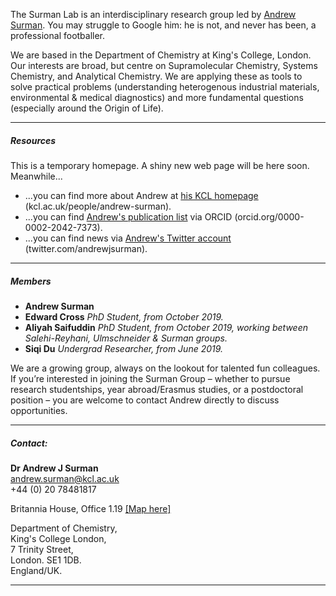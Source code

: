 The Surman Lab is an interdisciplinary research group led by [Andrew Surman](https://www.kcl.ac.uk/people/andrew-surman). You may struggle to Google him: he is not, and never has been, a professional footballer.

We are based in the Department of Chemistry at King's College, London. Our interests are broad, but centre on Supramolecular Chemistry, Systems Chemistry, and Analytical Chemistry. We are applying these as tools to solve practical problems (understanding heterogenous industrial materials, environmental & medical diagnostics) and more fundamental questions (especially around the Origin of Life).

***
#####  Resources
This is a temporary homepage. A shiny new web page will be here soon. Meanwhile...
 - ...you can find more about Andrew at [his KCL homepage](https://www.kcl.ac.uk/people/andrew-surman) (kcl.ac.uk/people/andrew-surman).
 - ...you can find [Andrew's publication list](http://orcid.org/0000-0002-2042-7373) via ORCID (orcid.org/0000-0002-2042-7373).
 - ...you can find news via [Andrew's Twitter account](https://twitter.com/andrewjsurman) (twitter.com/andrewjsurman).

***
##### Members
 - __Andrew Surman__
 - __Edward Cross__ _PhD Student, from October 2019._
 - __Aliyah Saifuddin__ _PhD Student, from October 2019, working between Salehi-Reyhani, Ulmschneider & Surman groups._
 - __Siqi Du__ _Undergrad Researcher, from June 2019._

We are a growing group, always on the lookout for talented fun colleagues. If you’re interested in joining the Surman Group – whether to pursue research studentships, year abroad/Erasmus studies, or a postdoctoral position – you are welcome to contact Andrew directly to discuss opportunities. 

***
##### Contact:
__Dr Andrew J Surman__  
[andrew.surman@kcl.ac.uk](mailto:andrew.surman@kcl.ac.uk)  
+44 (0) 20 78481817  

Britannia House, Office 1.19 [[Map here]](https://goo.gl/maps/597uCuYhaNdQ71Uz7)  

Department of Chemistry,  
King's College London,  
7 Trinity Street,  
London. SE1 1DB.  
England/UK.  
***
